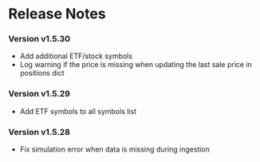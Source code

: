 # Release Notes

### Version v1.5.30
- Add additional ETF/stock symbols
- Log warning if the price is missing when updating the last sale price in positions dict

### Version v1.5.29
- Add ETF symbols to all symbols list

### Version v1.5.28
- Fix simulation error when data is missing during ingestion
